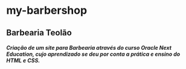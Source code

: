 # my-barbershop
## Barbearia Teolão

##### Criação de um site para Barbearia através do curso Oracle Next Education, cujo aprendizado se deu por conta a prática e ensino do HTML e CSS.
